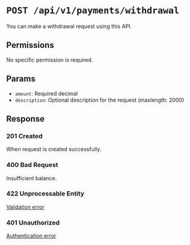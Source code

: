 # `POST /api/v1/payments/withdrawal`
You can make a withdrawal request using this API.


## Permissions

No specific permission is required.

## Params

- `amount`: Required decimal
- `description`: Optional description for the request (maxlength: 2000)

## Response

### 201 Created
When request is created successfully.

### 400 Bad Request
Insufficient balance.

### 422 Unprocessable Entity
[Validation error](../_globals/validation-errors.md)

### 401 Unauthorized
[Authentication error](../_globals/authentication-errors.md)
